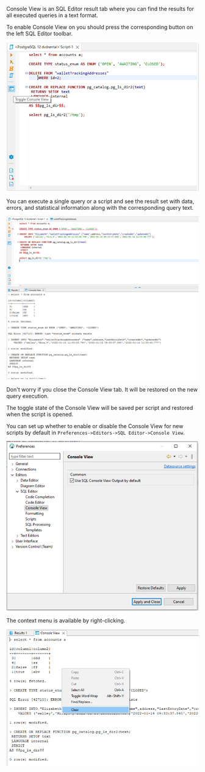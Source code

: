 Console View is an SQL Editor result tab where you can find the results for all executed queries in a text format.

To enable Console View on you should press the corresponding button on the left SQL Editor toolbar.

![](images/console_view/toggle-button.png)

You can execute a single query or a script and see the result set with data, errors, and statistical information along with the corresponding query text.

![](images/console_view/execution.png)

Don't worry if you close the Console View tab. It will be restored on the new query execution.

The toggle state of the Console View will be saved per script and restored when the script is opened.

You can set up whether to enable or disable the Console View for new scripts by default in `Preferences->Editors->SQL Editor->Console View`.

![](images/console_view/prefs.png)

The context menu is available by right-clicking.

![](images/console_view/context-menu.png)
